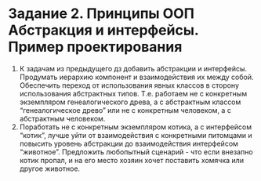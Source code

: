# Задание 2. Принципы ООП Абстракция и интерфейсы. Пример проектирования

1. К задачам из предыдущего дз добавить абстракции и интерфейсы. Продумать иерархию компонент и взаимодействия их
между собой.
Обеспечить переход от использования явных классов в сторону использования абстрактных типов. Т.е. работаем не с конкретным экземпляром генеалогического древа, а с абстрактным классом “генеалогическое древо” или не с конкретным человеком, а с абстрактным человеком.
2. Поработать не с конкретным экземпляром котика, а с интерфейсом “котик”, лучше уйти от взаимодействия с конкретными питомцами и повысить уровень абстракции до взаимодействия интерфейсом “животное”. Предложить любопытный сценарий - что если внезапно котик пропал, и
на его место хозяин хочет поставить хомячка или другое животное.